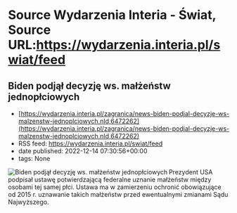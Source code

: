 # Source Wydarzenia Interia - Świat, Source URL:https://wydarzenia.interia.pl/swiat/feed

## Biden podjął decyzję ws. małżeństw jednopłciowych
 - [https://wydarzenia.interia.pl/zagranica/news-biden-podjal-decyzje-ws-malzenstw-jednoplciowych,nId,6472262](https://wydarzenia.interia.pl/zagranica/news-biden-podjal-decyzje-ws-malzenstw-jednoplciowych,nId,6472262)
 - RSS feed: https://wydarzenia.interia.pl/swiat/feed
 - date published: 2022-12-14 07:30:56+00:00
 - tags: None

<p><a href="https://wydarzenia.interia.pl/zagranica/news-biden-podjal-decyzje-ws-malzenstw-jednoplciowych,nId,6472262"><img align="left" alt="Biden podjął decyzję ws. małżeństw jednopłciowych" src="https://i.iplsc.com/biden-podjal-decyzje-ws-malzenstw-jednoplciowych/000GHHTQ8R6I3U40-C321.jpg" /></a>Prezydent USA podpisał ustawę potwierdzającą federalne uznanie małżeństw między osobami tej samej płci. Ustawa ma w zamierzeniu ochronić obowiązujące od 2015 r. uznawanie takich małżeństw przed ewentualnymi zmianami Sądu Najwyższego.</p><br clear="all" />
